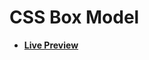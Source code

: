 # CSS Box Model

- [**Live Preview**](https://tahmid-sarker.github.io/Web-Starter-Kit/CSS/CSS%20Box%20Model/index.html)